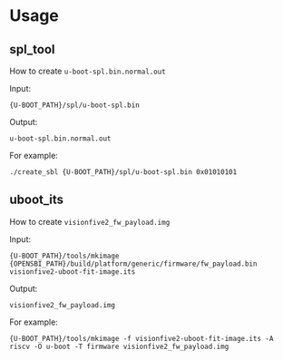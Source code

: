 # Usage

## spl_tool

How to create `u-boot-spl.bin.normal.out`

Input:
```
{U-BOOT_PATH}/spl/u-boot-spl.bin
```

Output:
```
u-boot-spl.bin.normal.out
```

For example:
```
./create_sbl {U-BOOT_PATH}/spl/u-boot-spl.bin 0x01010101
```


## uboot_its

How to create `visionfive2_fw_payload.img`

Input:
```
{U-BOOT_PATH}/tools/mkimage
{OPENSBI_PATH}/build/platform/generic/firmware/fw_payload.bin
visionfive2-uboot-fit-image.its
```

Output:
```
visionfive2_fw_payload.img
```

For example:
```
{U-BOOT_PATH}/tools/mkimage -f visionfive2-uboot-fit-image.its -A riscv -O u-boot -T firmware visionfive2_fw_payload.img
```

